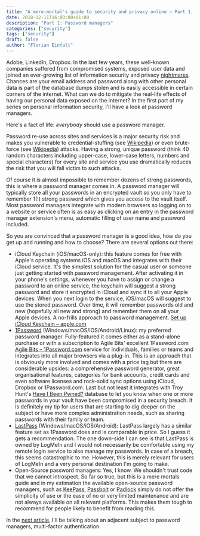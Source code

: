 ```yaml
---
title: "A mere-mortal's guide to security and privacy online – Part 1: Password managers"
date: 2018-12-11T16:00:00+01:00
description: "Part 1: Password managers"
categories: ["security"]
tags: ["security"]
draft: false
author: "Florian Einfalt"
---
```

Adobe, LinkedIn, Dropbox. In the last few years, these well-known companies suffered from compromised systems, exposed user data and joined an ever-growing list of information security and privacy [nightmares](https://haveibeenpwned.com). Chances are your email address and password along with other personal data is part of the database dumps stolen and is easily accessible in certain corners of the internet. What can we do to mitigate the real-life effects of having our personal data exposed on the internet? In the first part of my series on personal information security, I'll have a look at password managers.
<!--more-->

Here's a fact of life: *everybody* should use a password manager. 

Password re-use across sites and services is a major security risk and makes you vulnerable to credential-stuffing (see [Wikipedia](https://en.wikipedia.org/wiki/Credential_stuffing)) or even brute-force (see [Wikipedia](https://en.wikipedia.org/wiki/Brute-force_attack)) attacks. Having a strong, unique password (think 40 random characters including upper-case, lower-case letters, numbers and special characters) for every site and service you use dramatically reduces the risk that you will fall victim to such attacks.

Of course it is almost impossible to remember dozens of strong passwords, this is where a password manager comes in. A password manager will typically store all your passwords in an encrypted vault so you only have to remember 1(!) strong password which gives you access to the vault itself. Most password managers integrate with modern browsers so logging on to a website or service often is as easy as clicking on an entry in the password manager extension's menu, automatic filling of user name and password included.

So you are convinced that a password manager is a good idea, how do you get up and running and how to choose? There are several options out there:

- iCloud Keychain (iOS/macOS-only): this feature comes for free with Apple's operating systems iOS and macOS and integrates with their iCloud service. It's the simplest solution for the casual user or someone just getting started with password management. After activating it in your phone's settings, whenever you have to assign or change a password to an online service, the keychain will suggest a strong password and store it encrypted in iCloud and sync it to all your Apple devices. When you next login to the service, iOS/macOS will suggest to use the stored password. Over time, it will remember passwords old and new (hopefully all new and strong) and remember them on all your Apple devices. A no-frills approach to password management. [Set up iCloud Keychain – apple.com](https://support.apple.com/en-us/HT204085)
- [1Password](https://1password.com/) (Windows/macOS/iOS/Android/Linux): my preferred password manager. Fully-featured it comes either as a stand-alone purchase or with a subscription to Agile Bits' excellent 1Password.com [Agile Bits – 1Password.com](https://1password.com/) service for individuals, families or teams and integrates into all major browsers via a plug-in. This is an approach that is obviously more involved and comes with a price tag but there are considerable upsides: a comprehensive password generator, great organisational features, categories for bank accounts, credit cards and even software licenses and rock-solid sync options using iCloud, Dropbox or 1Password.com. Last but not least it integrates with Troy Hunt's [Have I Been Pwned?](https://haveibeenpwned.com/) database to let you know when one or more passwords in your vault have been compromised in a security breach. It is definitely my tip for users that are starting to dig deeper on the subject or have more complex administration needs, such as sharing passwords with their family or team.
- [LastPass](https://www.lastpass.com/) (Windows/macOS/iOS/Android): LastPass largely has a similar feature set as 1Password does and is comparable in price. So I guess it gets a recommendation. The one down-side I can see is that LastPass is owned by LogMeIn and I would not necessarily be comfortable using my remote login service to also manage my passwords. In case of a breach, this seems catastrophic to me. However, this is merely relevant for users of LogMeIn and a very personal destination I'm going to make.
- Open-Source password managers: Yes, I know. We shouldn't trust code that we cannot introspect. So far so true, but this is a mere mortals guide and in my estimation the available open-source password managers, such as [KeePass](https://keepass.info/), [Passbolt](https://www.passbolt.com/) or [Padlock](https://padlock.io/) simply do not offer the simplicity of use or the ease of no or very limited maintenance and are not always available on all relevant platforms. This makes them tough to recommend for people likely to benefit from reading this.

In the [next article](https://florianeinfalt.de/posts/sec-2-multi-factor-auth/), I'll be talking about an adjacent subject to password managers, multi-factor authentication.

